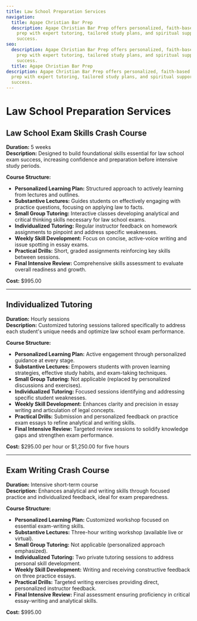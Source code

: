 ```yaml
---
title: Law School Preparation Services 
navigation:
  title: Agape Christian Bar Prep
  description: Agape Christian Bar Prep offers personalized, faith-based bar exam
    prep with expert tutoring, tailored study plans, and spiritual support for
    success.
seo:
  description: Agape Christian Bar Prep offers personalized, faith-based bar exam
    prep with expert tutoring, tailored study plans, and spiritual support for
    success.
  title: Agape Christian Bar Prep
description: Agape Christian Bar Prep offers personalized, faith-based bar exam
  prep with expert tutoring, tailored study plans, and spiritual support for
  success.
---
```

# Law School Preparation Services

## **Law School Exam Skills Crash Course**  
**Duration:** 5 weeks  
**Description:** 
Designed to build foundational skills essential for law school exam success, increasing confidence and preparation before intensive study periods.

**Course Structure:**
- **Personalized Learning Plan:** Structured approach to actively learning from lectures and outlines.
- **Substantive Lectures:** Guides students on effectively engaging with practice questions, focusing on applying law to facts.
- **Small Group Tutoring:** Interactive classes developing analytical and critical thinking skills necessary for law school exams.
- **Individualized Tutoring:** Regular instructor feedback on homework assignments to pinpoint and address specific weaknesses.
- **Weekly Skill Development:** Focus on concise, active-voice writing and issue spotting in essay exams.
- **Practical Drills:** Short, graded assignments reinforcing key skills between sessions.
- **Final Intensive Review:** Comprehensive skills assessment to evaluate overall readiness and growth.

**Cost:** $995.00

---

## **Individualized Tutoring**  
**Duration:** Hourly sessions  
**Description:** 
Customized tutoring sessions tailored specifically to address each student's unique needs and optimize law school exam performance.

**Course Structure:**
- **Personalized Learning Plan:** Active engagement through personalized guidance at every stage.
- **Substantive Lectures:** Empowers students with proven learning strategies, effective study habits, and exam-taking techniques.
- **Small Group Tutoring:** Not applicable (replaced by personalized discussions and exercises).
- **Individualized Tutoring:** Focused sessions identifying and addressing specific student weaknesses.
- **Weekly Skill Development:** Enhances clarity and precision in essay writing and articulation of legal concepts.
- **Practical Drills:** Submission and personalized feedback on practice exam essays to refine analytical and writing skills.
- **Final Intensive Review:** Targeted review sessions to solidify knowledge gaps and strengthen exam performance.

**Cost:** $295.00 per hour or $1,250.00 for five hours

---

## **Exam Writing Crash Course**  
**Duration:** Intensive short-term course  
**Description:** 
Enhances analytical and writing skills through focused practice and individualized feedback, ideal for exam preparedness.

**Course Structure:**
- **Personalized Learning Plan:** Customized workshop focused on essential exam-writing skills.
- **Substantive Lectures:** Three-hour writing workshop (available live or virtual).
- **Small Group Tutoring:** Not applicable (personalized approach emphasized).
- **Individualized Tutoring:** Two private tutoring sessions to address personal skill development.
- **Weekly Skill Development:** Writing and receiving constructive feedback on three practice essays.
- **Practical Drills:** Targeted writing exercises providing direct, personalized instructor feedback.
- **Final Intensive Review:** Final assessment ensuring proficiency in critical essay-writing and analytical skills.

**Cost:** $995.00

